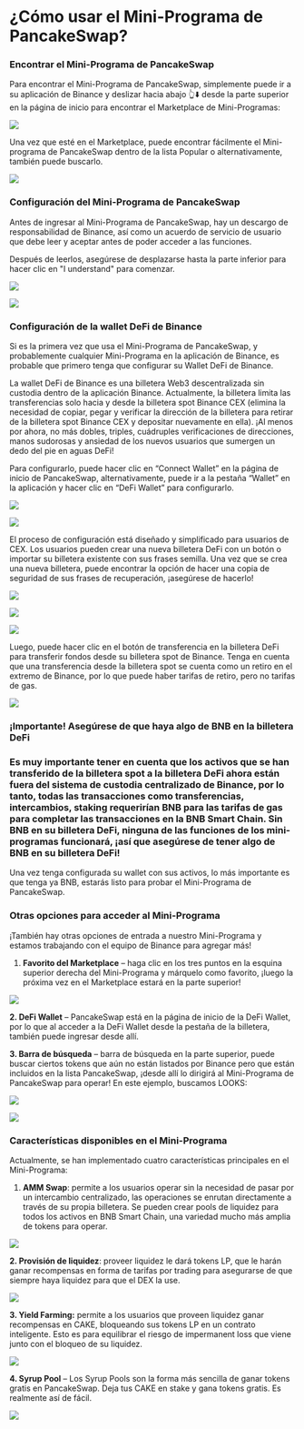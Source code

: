 # ¿Cómo usar el Mini-Programa de PancakeSwap?

### Encontrar el Mini-Programa de PancakeSwap <a href="#_2pj0571uochc" id="_2pj0571uochc"></a>

Para encontrar el Mini-Programa de PancakeSwap, simplemente puede ir a su aplicación de Binance y deslizar hacia abajo 👆⬇️ desde la parte superior en la página de inicio para encontrar el Marketplace de Mini-Programas:

![](../../.gitbook/assets/0.gif)

Una vez que esté en el Marketplace, puede encontrar fácilmente el Mini-programa de PancakeSwap dentro de la lista Popular o alternativamente, también puede buscarlo.

![](<../../.gitbook/assets/1 (1) (1).png>)

### Configuración del Mini-Programa de PancakeSwap <a href="#_4py3ye639zdl" id="_4py3ye639zdl"></a>

Antes de ingresar al Mini-Programa de PancakeSwap, hay un descargo de responsabilidad de Binance, así como un acuerdo de servicio de usuario que debe leer y aceptar antes de poder acceder a las funciones.

Después de leerlos, asegúrese de desplazarse hasta la parte inferior para hacer clic en "I understand" para comenzar.

![](../../.gitbook/assets/2.png)

![](../../.gitbook/assets/3.png)

### Configuración de la wallet DeFi de Binance <a href="#_qdq10t2po33" id="_qdq10t2po33"></a>

Si es la primera vez que usa el Mini-Programa de PancakeSwap, y probablemente cualquier Mini-Programa en la aplicación de Binance, es probable que primero tenga que configurar su Wallet DeFi de Binance.

La wallet DeFi de Binance es una billetera Web3 descentralizada sin custodia dentro de la aplicación Binance. Actualmente, la billetera limita las transferencias solo hacia y desde la billetera spot Binance CEX (elimina la necesidad de copiar, pegar y verificar la dirección de la billetera para retirar de la billetera spot Binance CEX y depositar nuevamente en ella). ¡Al menos por ahora, no más dobles, triples, cuádruples verificaciones de direcciones, manos sudorosas y ansiedad de los nuevos usuarios que sumergen un dedo del pie en aguas DeFi!

Para configurarlo, puede hacer clic en “Connect Wallet” en la página de inicio de PancakeSwap, alternativamente, puede ir a la pestaña “Wallet” en la aplicación y hacer clic en “DeFi Wallet” para configurarlo.

![](../../.gitbook/assets/4.png)

![](../../.gitbook/assets/5.png)

El proceso de configuración está diseñado y simplificado para usuarios de CEX. Los usuarios pueden crear una nueva billetera DeFi con un botón o importar su billetera existente con sus frases semilla. Una vez que se crea una nueva billetera, puede encontrar la opción de hacer una copia de seguridad de sus frases de recuperación, ¡asegúrese de hacerlo!

![](../../.gitbook/assets/6.png)

![](../../.gitbook/assets/7.png)

![](../../.gitbook/assets/8.png)

Luego, puede hacer clic en el botón de transferencia en la billetera DeFi para transferir fondos desde su billetera spot de Binance. Tenga en cuenta que una transferencia desde la billetera spot se cuenta como un retiro en el extremo de Binance, por lo que puede haber tarifas de retiro, pero no tarifas de gas.

![](../../.gitbook/assets/9.png)

### ¡Importante! Asegúrese de que haya algo de BNB en la billetera DeFi <a href="#_5n8fm6td4fpa" id="_5n8fm6td4fpa"></a>

### Es muy importante tener en cuenta que los activos que se han transferido de la billetera spot a la billetera DeFi ahora están fuera del sistema de custodia centralizado de Binance, por lo tanto, todas las transacciones como transferencias, intercambios, staking requerirían BNB para las tarifas de gas para completar las transacciones en la BNB Smart Chain. Sin BNB en su billetera DeFi, ninguna de las funciones de los mini-programas funcionará, ¡así que asegúrese de tener algo de BNB en su billetera DeFi! <a href="#_njv5hnf1dm2o" id="_njv5hnf1dm2o"></a>

Una vez tenga configurada su wallet con sus activos, lo más importante es que tenga ya BNB, estarás listo para probar el Mini-Programa de PancakeSwap.

### Otras opciones para acceder al Mini-Programa <a href="#_fpjcogyb7npp" id="_fpjcogyb7npp"></a>

¡También hay otras opciones de entrada a nuestro Mini-Programa y estamos trabajando con el equipo de Binance para agregar más!

1. **Favorito del Marketplace** – haga clic en los tres puntos en la esquina superior derecha del Mini-Programa y márquelo como favorito, ¡luego la próxima vez en el Marketplace estará en la parte superior!

![](../../.gitbook/assets/10.png)

**2. DeFi Wallet** – PancakeSwap está en la página de inicio de la DeFi Wallet, por lo que al acceder a la DeFi Wallet desde la pestaña de la billetera, también puede ingresar desde allí.

**3. Barra de búsqueda** – barra de búsqueda en la parte superior, puede buscar ciertos tokens que aún no están listados por Binance pero que están incluidos en la lista PancakeSwap, ¡desde allí lo dirigirá al Mini-Programa de PancakeSwap para operar! En este ejemplo, buscamos LOOKS:

![](../../.gitbook/assets/11.png)

![](../../.gitbook/assets/12.png)

### Características disponibles en el Mini-Programa <a href="#_evhl2oaymvwf" id="_evhl2oaymvwf"></a>

Actualmente, se han implementado cuatro características principales en el Mini-Programa:

1. **AMM Swap**: permite a los usuarios operar sin la necesidad de pasar por un intercambio centralizado, las operaciones se enrutan directamente a través de su propia billetera. Se pueden crear pools de liquidez para todos los activos en BNB Smart Chain, una variedad mucho más amplia de tokens para operar.

![](../../.gitbook/assets/13.png)

**2. Provisión de liquidez**: proveer liquidez le dará tokens LP, que le harán ganar recompensas en forma de tarifas por trading para asegurarse de que siempre haya liquidez para que el DEX la use.

![](../../.gitbook/assets/14.png)

**3. Yield Farming:** permite a los usuarios que proveen liquidez ganar recompensas en CAKE, bloqueando sus tokens LP en un contrato inteligente. Esto es para equilibrar el riesgo de impermanent loss que viene junto con el bloqueo de su liquidez.

![](../../.gitbook/assets/15.png)

**4. Syrup Pool** – Los Syrup Pools son la forma más sencilla de ganar tokens gratis en PancakeSwap. Deja tus CAKE en stake y gana tokens gratis. Es realmente así de fácil.

![](../../.gitbook/assets/16.png)

### &#x20;<a href="#_k5bf0xpj8i18" id="_k5bf0xpj8i18"></a>
